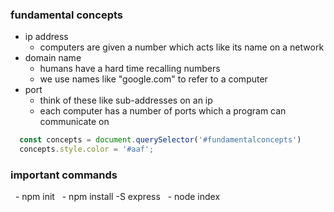 <!-- no-select -->

### fundamental concepts
- ip address
  - computers are given a number which acts like its name on a network
- domain name
  - humans have a hard time recalling numbers
  - we use names like "google.com" to refer to a computer
- port
  - think of these like sub-addresses on an ip
  - each computer has a number of ports which a program can communicate on


<script>
  const concepts = document.querySelector('#fundamentalconcepts')
  concepts.style.color = '#aaf';
</script>

```javascript
  const concepts = document.querySelector('#fundamentalconcepts')
  concepts.style.color = '#aaf';
```

### important commands
  - npm init
  - npm install -S express
  - node index



